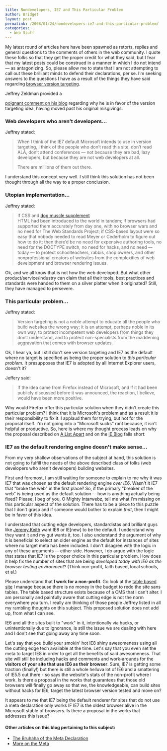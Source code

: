 ```yaml
---
title: Nondevelopers, IE7 and This Particular Problem
author: Bridget
layout: post
permalink: /2008/01/24/nondevelopers-ie7-and-this-particular-problem/
categories:
  - Web Stuff
---
```

My latest round of articles here have been spawned as retorts, replies and general questions to the comments of others in the web community. I quote these folks so that they get the proper credit for what they said, but I fear that my latest posts could be construed in a manner in which I do not intend &#8212; as antagonizing. So, please allow me to state that I am not attempting to call out these brilliant minds to defend their declarations, per se. I&#8217;m seeking answers to the questions I have as a result of the things they have said regarding [browser version targeting][1].

<!--more--> Jeffrey Zeldman provided a 

[poignant comment on his blog][2] regarding why he is in favor of the version targeting idea, having moved past his original misgivings.

### Web developers who aren&#8217;t developers&#8230;

Jeffrey stated:

> When I think of the IE7 default Microsoft intends to use in version targeting, I think of the people who don’t read this site, don’t read ALA, don’t attend conferences — not because they are bad, lazy developers, but because they are not web developers at all.
> 
> There are millions of them out there.

I understand this concept very well. I still think this solution has not been thought through all the way to a proper conclusion.

### Utopian implementation&#8230;

Jeffrey stated:

> If CSS and <span id=haug><a href=http://blogsbycity.com/lib/pet-vitamins/dog-muscle-supplement.html>dog muscle supplement</a></span>  
> HTML had been introduced to the world in tandem; if browsers had supported them accurately from day one, with no browser wars and no need for The Web Standards Project; if CSS-based layout were so easy that nobody needed to read Meyer or Cederholm to figure out how to do it; then there’d be no need for expensive authoring tools, no need for the DOCTYPE switch, no need for hacks, and no need — today — to protect schoolteachers, rabbis, shop owners, and other nonprofessional creators of websites from the complexities of web development and browser rendering issues.

Ok, and we all know that is not how the web developed. But what other product/service/industry can claim that all their tools, best practices and standards were handed to them on a silver platter when it originated? Still, they have managed to persevere.

### This particular problem...

Jeffrey stated:

> Version targeting is not a noble attempt to educate all the people who build websites the wrong way; it is an attempt, perhaps noble in its own way, to protect incompetent web developers from things they don’t understand, and to protect non-specialists from the maddening aggravation that comes with browser updates.

Ok, I hear ya, but I still don't see version targeting and IE7 as the default where no target is specified as being the proper solution to *this particular problem*. It presupposes that IE7 is adopted by all Internet Explorer users, doesn't it?

Jeffery said:

> If the idea came from Firefox instead of Microsoft, and if it had been publicly discussed before it was announced, the reaction, I believe, would have been more positive.

Why would Firefox offer this particular solution when they didn't create this particular problem? I think that it is Microsoft's problem and as a result it is their responsibility to fix it. I applaud them for trying, but not for the proposal itself. I'm not going into a "Microsoft sucks" rant because, it isn't helpful or productive. So, here is where my thought process leads on why the proposal described on [A List Apart][3] and on the [IE Blog][4] falls short:

### IE7 as the default rendering engine doesn't make sense...

From my very shallow observations of the subject at hand, this solution is not going to fulfill the needs of the above described class of folks (web developers who aren't developers) building websites.

First and foremost, I am still waiting for someone to explain to me why it was IE7 that was chosen as the default rendering engine *over IE6*. Wasn't it IE7 that "broke the web" in the first place? So, if the primary "breaker of the web" is being used as the default solution -- how is anything actually being fixed? Please, I beg of you, O Mighty Intarwebz, tell me what I'm missing on this particular aspect of the solution. There has to be a piece to this puzzle that I don't grasp and if someone would bother to explain *that*, then I might be in favor of this idea.

I understand that cutting edge developers, standardistas and brilliant guys like [Jeremy Keith][5] want IE8 or IE[new] to be the default. I understand why they want it and my gut wants it, too. I also understand the argument of why it is beneficial to select an older engine as the default for instances of sites where no target meta has been included. I don't disagree with the logic in any of these arguments -- either side. However, I do argue with the logic that states that IE7 is the proper choice in this particular problem. How does it help fix the number of sites that are being *developed today with IE6 as the browser testing environment*? (Think non-profit, faith based, local schools, et al.)

Please understand that **I work for a non-profit**. Go look at the [table based site][6] I manage because there is no money in the budget to redo the site sans tables. The table based structure exists because of a CMS that I can't alter. I am personally and painfully aware that cutting edge is not the norm everywhere you turn. I really am thinking of those people Jeffrey listed in all my rambling thoughts on this subject. This proposed solution does not add up, from what I can see.

IE6 and all the sites built to "work" in it, intentionally via hacks, or unintentionally due to ignorance, is still the issue we are dealing with here and I don't see that going away any time soon.

Let's say that you build your smokin' hot IE8 shiny awesomeness using all the cutting edge tech available at the time. Let's say that you even set the meta to target IE8 in order to get all the benefits of said awesomeness. That site will still be including hacks and comments and work-arounds for the **visitors of your site that use IE6 as their browser**. Sure, IE7 is getting some traction (finally!) but there is still a whole helluva lot of IE6 and a smattering of IE5.5 out there - so says the website's stats of the non-profit where I work. Is there a proposal in the works that guarantees that those old browsers will finally go away so that we, the knowledgeable, can build sites without hacks for IE6, target the latest browser version tested and move on?

It appears to me that IE7 being the default renderer for sites that do not use a meta declaration only works IF IE7 is the oldest browser alive in the Microsoft stable of browsers. Is there a proposal in the works that addresses this issue?

#### Other articles on this blog pertaining to this subject:

*   [The Bruhaha of the Meta Declaration][7]
*   [More on the Meta][8]

 [1]: http://www.alistapart.com/articles/beyonddoctype "Aaron Gustafson's article on A List Apart."
 [2]: http://www.zeldman.com/2008/01/22/in-defense-of-version-targeting/#comment-29366 "The Second Grade Teacher Defense"
 [3]: http://www.alistapart.com/ "A List Apart"
 [4]: http://blogs.msdn.com/ie/archive/2008/01/21/compatibility-and-ie8.aspx "Compatibility and IE8"
 [5]: http://adactio.com/journal/1402/ "Jeremy Keith's Article: Broken"
 [6]: http://www.vfc-oh.org/cms/site/841df35d572b686e/index.html "Voices for Ohio's Children"
 [7]: http://shallowthoughts.org/2008/01/22/the-bruhaha-of-the-meta-declaration/
 [8]: http://shallowthoughts.org/2008/01/24/more-on-the-meta/